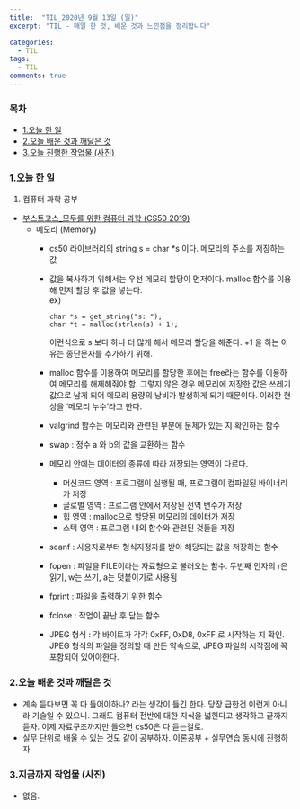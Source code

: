 ```yaml
---
title:  "TIL_2020년 9월 13일 (일)"
excerpt: "TIL - 매일 한 것, 배운 것과 느낀점을 정리합니다"

categories:
  - TIL
tags:
  - TIL
comments: true
---
```



<h3>목차</h3>

- [1.오늘 한 일](#1오늘-한-일)
- [2.오늘 배운 것과 깨달은 것](#2오늘-배운-것과-깨달은-것)
- [3.오늘 진행한 작업물 (사진)](#3오늘-진행한-작업물-사진)
  

### 1.오늘 한 일
    
1. 컴퓨터 과학 공부
  - [부스트코스_모두를 위한 컴퓨터 과학 (CS50 2019)](https://www.edwith.org/boostcourse-cs-050/joinLectures/41307)             
    - 메모리 (Memory)
        - cs50 라이브러리의 string s = char *s 이다. 메모리의 주소를 저장하는 값
        - 값을 복사하기 위해서는 우선 메모리 할당이 먼저이다. malloc 함수를 이용해 먼저 할당 후 값을 넣는다.   
        ex)
   
              char *s = get_string("s: "); 
              char *t = malloc(strlen(s) + 1);
             이런식으로 s 보다 하나 더 많게 해서 메모리 할당을 해준다. +1 을 하는 이유는 종단문자를 추가하기 위해.
        - malloc 함수를 이용하여 메모리를 할당한 후에는 free라는 함수를 이용하여 메모리를 해제해줘야 함.
        그렇지 않은 경우 메모리에 저장한 값은 쓰레기 값으로 남게 되어 메모리 용량의 낭비가 발생하게 되기 때문이다.
        이러한 현상을 ‘메모리 누수’라고 한다.
        - valgrind 함수는 메모리와 관련된 부분에 문제가 있는 지 확인하는 함수
        - swap : 정수 a 와 b의 값을 교환하는 함수
        - 메모리 안에는 데이터의 종류에 따라 저장되는 영역이 다르다.
            - 머신코드 영역 : 프로그램이 실행될 때, 프로그램이 컴파일된 바이너리가 저장
            - 글로벌 영역 : 프로그램 안에서 저장된 전역 변수가 저장
            - 힙 영역 : malloc으로 할당된 메모리의 데이터가 저장
            - 스택 영역 : 프로그램 내의 함수와 관련된 것들을 저장
        - scanf : 사용자로부터 형식지정자를 받아 해당되는 값을 저장하는 함수
        - fopen : 파일을 FILE이라는 자료형으로 불러오는 함수. 두번째 인자의 r은 읽기, w는 쓰기, a는 덧붙이기로 사용됨
        - fprint : 파일을 출력하기 위한 함수
        - fclose : 작업이 끝난 후 닫는 함수 
        - JPEG 형식 : 각 바이트가 각각 0xFF, 0xD8, 0xFF 로 시작하는 지 확인.
        JPEG 형식의 파일을 정의할 때 만든 약속으로, JPEG 파일의 시작점에 꼭 포함되어 있어야한다.
         
### 2.오늘 배운 것과 깨달은 것

- 계속 듣다보면 꼭 다 들어야하나? 라는 생각이 들긴 한다.
당장 급한건 이런게 아니라 기술일 수 있으니. 그래도 컴퓨터 전반에 대한 지식을 넓힌다고 생각하고 끝까지 듣자.
이제 자료구조까지만 들으면 cs50은 다 듣는걸로.
- 실무 단위로 배울 수 있는 것도 같이 공부하자. 이론공부 + 실무연습 동시에 진행하자

### 3.지금까지 작업물 (사진)

- 없음.